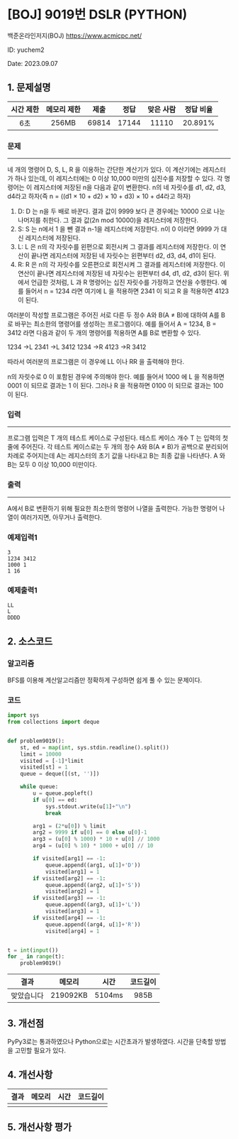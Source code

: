 # [BOJ] 9019번 DSLR (PYTHON)
백준온라인저지(BOJ) https://www.acmicpc.net/

ID: yuchem2

Date: 2023.09.07
## 1. 문제설명
| 시간 제한 | 메모리 제한 | 제출  | 정답 | 맞은 사람 | 정답 비율 |
| :---: | :---: | :---: | :---: | :---: | :---: |
| 6초  | 256MB  | 69814 | 17144 | 11110 | 20.891% |

### 문제
---
네 개의 명령어 D, S, L, R 을 이용하는 간단한 계산기가 있다. 이 계산기에는 레지스터가 하나 있는데, 이 레지스터에는 0 이상 10,000 미만의 십진수를 저장할 수 있다. 각 명령어는 이 레지스터에 저장된 n을 다음과 같이 변환한다. n의 네 자릿수를 d1, d2, d3, d4라고 하자(즉 n = ((d1 × 10 + d2) × 10 + d3) × 10 + d4라고 하자)

1. D: D 는 n을 두 배로 바꾼다. 결과 값이 9999 보다 큰 경우에는 10000 으로 나눈 나머지를 취한다. 그 결과 값(2n mod 10000)을 레지스터에 저장한다.
2. S: S 는 n에서 1 을 뺀 결과 n-1을 레지스터에 저장한다. n이 0 이라면 9999 가 대신 레지스터에 저장된다.
3. L: L 은 n의 각 자릿수를 왼편으로 회전시켜 그 결과를 레지스터에 저장한다. 이 연산이 끝나면 레지스터에 저장된 네 자릿수는 왼편부터 d2, d3, d4, d1이 된다.
4. R: R 은 n의 각 자릿수를 오른편으로 회전시켜 그 결과를 레지스터에 저장한다. 이 연산이 끝나면 레지스터에 저장된 네 자릿수는 왼편부터 d4, d1, d2, d3이 된다.
위에서 언급한 것처럼, L 과 R 명령어는 십진 자릿수를 가정하고 연산을 수행한다. 예를 들어서 n = 1234 라면 여기에 L 을 적용하면 2341 이 되고 R 을 적용하면 4123 이 된다.

여러분이 작성할 프로그램은 주어진 서로 다른 두 정수 A와 B(A ≠ B)에 대하여 A를 B로 바꾸는 최소한의 명령어를 생성하는 프로그램이다. 예를 들어서 A = 1234, B = 3412 라면 다음과 같이 두 개의 명령어를 적용하면 A를 B로 변환할 수 있다.

1234 →L 2341 →L 3412
1234 →R 4123 →R 3412

따라서 여러분의 프로그램은 이 경우에 LL 이나 RR 을 출력해야 한다.

n의 자릿수로 0 이 포함된 경우에 주의해야 한다. 예를 들어서 1000 에 L 을 적용하면 0001 이 되므로 결과는 1 이 된다. 그러나 R 을 적용하면 0100 이 되므로 결과는 100 이 된다.

### 입력
---
프로그램 입력은 T 개의 테스트 케이스로 구성된다. 테스트 케이스 개수 T 는 입력의 첫 줄에 주어진다. 각 테스트 케이스로는 두 개의 정수 A와 B(A ≠ B)가 공백으로 분리되어 차례로 주어지는데 A는 레지스터의 초기 값을 나타내고 B는 최종 값을 나타낸다. A 와 B는 모두 0 이상 10,000 미만이다.

### 출력
---
A에서 B로 변환하기 위해 필요한 최소한의 명령어 나열을 출력한다. 가능한 명령어 나열이 여러가지면, 아무거나 출력한다.

### 예제입력1
```
3
1234 3412
1000 1
1 16
```
### 예제출력1
```
LL
L
DDDD
```
## 2. 소스코드

### 알고리즘
BFS를 이용해 계산알고리즘만 정확하게 구성하면 쉽게 풀 수 있는 문제이다.  

### 코드
```Python
import sys
from collections import deque


def problem9019():
    st, ed = map(int, sys.stdin.readline().split())
    limit = 10000
    visited = [-1]*limit
    visited[st] = 1
    queue = deque([(st, '')])

    while queue:
        u = queue.popleft()
        if u[0] == ed:
            sys.stdout.write(u[1]+"\n")
            break

        arg1 = (2*u[0]) % limit
        arg2 = 9999 if u[0] == 0 else u[0]-1
        arg3 = (u[0] % 1000) * 10 + u[0] // 1000
        arg4 = (u[0] % 10) * 1000 + u[0] // 10

        if visited[arg1] == -1:
            queue.append((arg1, u[1]+'D'))
            visited[arg1] = 1
        if visited[arg2] == -1:
            queue.append((arg2, u[1]+'S'))
            visited[arg2] = 1
        if visited[arg3] == -1:
            queue.append((arg3, u[1]+'L'))
            visited[arg3] = 1
        if visited[arg4] == -1:
            queue.append((arg4, u[1]+'R'))
            visited[arg4] = 1


t = int(input())
for _ in range(t):
    problem9019()

```
| 결과 | 메모리 | 시간 | 코드길이 |
|:---:|:-----: | :---: | :----: |
| 맞았습니다 | 219092KB | 5104ms | 985B |

## 3. 개선점
PyPy3로는 통과하였으나 Python으로는 시간초과가 발생하였다. 시간을 단축할 방법을 고민할 필요가 있다. 

## 4. 개선사항

| 결과 | 메모리 | 시간 | 코드길이 |
|:---:|:-----: | :---: | :----: |
| | | | |

## 5. 개선사항 평가
